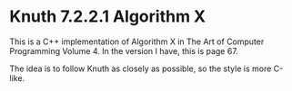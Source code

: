 # Knuth 7.2.2.1 Algorithm X

This is a C++ implementation of Algorithm X in The Art of Computer Programming Volume 4.
In the version I have, this is page 67.

The idea is to follow Knuth as closely as possible, so the style is more C-like.


